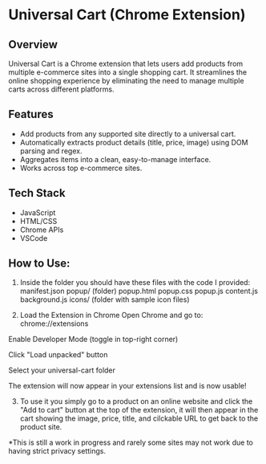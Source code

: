 # Universal Cart (Chrome Extension)

## Overview
Universal Cart is a Chrome extension that lets users add products from multiple e-commerce sites into a single shopping cart. 
It streamlines the online shopping experience by eliminating the need to manage multiple carts across different platforms.

## Features
- Add products from any supported site directly to a universal cart.  
- Automatically extracts product details (title, price, image) using DOM parsing and regex.  
- Aggregates items into a clean, easy-to-manage interface.  
- Works across top e-commerce sites.  

## Tech Stack
- JavaScript  
- HTML/CSS  
- Chrome APIs  
- VSCode 

## How to Use:
1) Inside the folder you should have these files with the code I provided:
manifest.json
popup/ (folder)
   popup.html
   popup.css
   popup.js
content.js
background.js
icons/ (folder with sample icon files)

2) Load the Extension in Chrome
Open Chrome and go to:
chrome://extensions

Enable Developer Mode (toggle in top-right corner)

Click "Load unpacked" button

Select your universal-cart folder

The extension will now appear in your extensions list and is now usable!

3) To use it you simply go to a product on an online website and click the "Add to cart" button at the top of the extension,
it will then appear in the cart showing the image, price, title, and cilckable URL to get back to the product site.

*This is still a work in progress and rarely some sites may not work due to having strict privacy settings.
